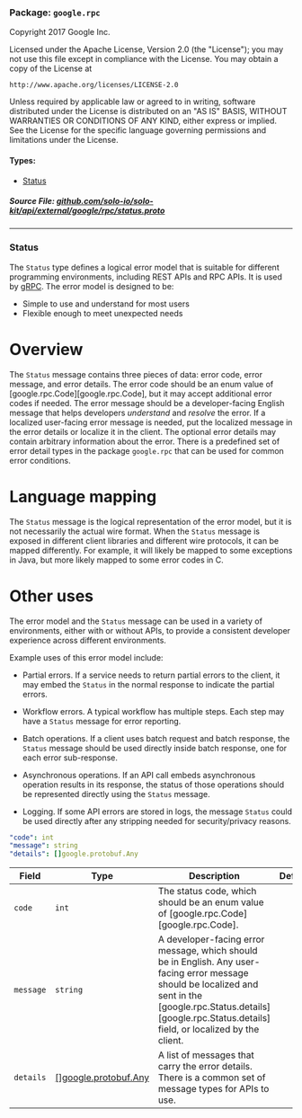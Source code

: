 <!-- Code generated by solo-kit. DO NOT EDIT. -->

### Package: `google.rpc`  
Copyright 2017 Google Inc.

Licensed under the Apache License, Version 2.0 (the "License");
you may not use this file except in compliance with the License.
You may obtain a copy of the License at

    http://www.apache.org/licenses/LICENSE-2.0

Unless required by applicable law or agreed to in writing, software
distributed under the License is distributed on an "AS IS" BASIS,
WITHOUT WARRANTIES OR CONDITIONS OF ANY KIND, either express or implied.
See the License for the specific language governing permissions and
limitations under the License.


 
#### Types:


- [Status](#Status)
  



##### Source File: [github.com/solo-io/solo-kit/api/external/google/rpc/status.proto](https://github.com/solo-io/solo-kit/blob/master/api/external/google/rpc/status.proto)





---
### <a name=Status>Status</a>

 
The `Status` type defines a logical error model that is suitable for different
programming environments, including REST APIs and RPC APIs. It is used by
[gRPC](https://github.com/grpc). The error model is designed to be:

- Simple to use and understand for most users
- Flexible enough to meet unexpected needs

# Overview

The `Status` message contains three pieces of data: error code, error message,
and error details. The error code should be an enum value of
[google.rpc.Code][google.rpc.Code], but it may accept additional error codes if needed.  The
error message should be a developer-facing English message that helps
developers *understand* and *resolve* the error. If a localized user-facing
error message is needed, put the localized message in the error details or
localize it in the client. The optional error details may contain arbitrary
information about the error. There is a predefined set of error detail types
in the package `google.rpc` that can be used for common error conditions.

# Language mapping

The `Status` message is the logical representation of the error model, but it
is not necessarily the actual wire format. When the `Status` message is
exposed in different client libraries and different wire protocols, it can be
mapped differently. For example, it will likely be mapped to some exceptions
in Java, but more likely mapped to some error codes in C.

# Other uses

The error model and the `Status` message can be used in a variety of
environments, either with or without APIs, to provide a
consistent developer experience across different environments.

Example uses of this error model include:

- Partial errors. If a service needs to return partial errors to the client,
    it may embed the `Status` in the normal response to indicate the partial
    errors.

- Workflow errors. A typical workflow has multiple steps. Each step may
    have a `Status` message for error reporting.

- Batch operations. If a client uses batch request and batch response, the
    `Status` message should be used directly inside batch response, one for
    each error sub-response.

- Asynchronous operations. If an API call embeds asynchronous operation
    results in its response, the status of those operations should be
    represented directly using the `Status` message.

- Logging. If some API errors are stored in logs, the message `Status` could
    be used directly after any stripping needed for security/privacy reasons.

```yaml
"code": int
"message": string
"details": []google.protobuf.Any

```

| Field | Type | Description | Default |
| ----- | ---- | ----------- |----------- | 
| `code` | `int` | The status code, which should be an enum value of [google.rpc.Code][google.rpc.Code]. |  |
| `message` | `string` | A developer-facing error message, which should be in English. Any user-facing error message should be localized and sent in the [google.rpc.Status.details][google.rpc.Status.details] field, or localized by the client. |  |
| `details` | [[]google.protobuf.Any](../../../../../../../google/protobuf/any.proto.sk.md#Any) | A list of messages that carry the error details. There is a common set of message types for APIs to use. |  |





<!-- Start of HubSpot Embed Code -->
<script type="text/javascript" id="hs-script-loader" async defer src="//js.hs-scripts.com/5130874.js"></script>
<!-- End of HubSpot Embed Code -->
